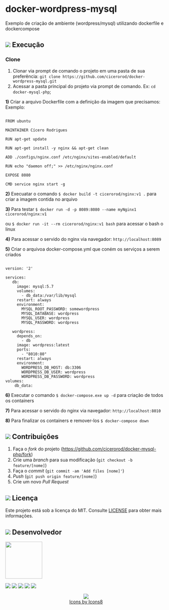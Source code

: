 # docker-wordpress-mysql
Exemplo de criação de ambiente (wordpress/mysql) utilizando dockerfile e dockercompose

## ![](https://img.icons8.com/metro/20/000000/run-command.png) Execução

### Clone

1. Clonar via prompt de comando o projeto em uma pasta de sua preferência: `git clone https://github.com/cicerorod/docker-wordpress-mysql.git`
2. Acessar a pasta principal do projeto via prompt de comando. Ex: `cd docker-mysql-php`;

**1)** Criar a arquivo Dockerfile com a definição da imagem que precisamos:
Exemplo:
 
```

FROM ubuntu

MAINTAINER Cícero Rodrigues

RUN apt-get update

RUN apt-get install -y nginx && apt-get clean

ADD ./configs/nginx.conf /etc/nginx/sites-enabled/default

RUN echo "daemon off;" >> /etc/nginx/nginx.conf

EXPOSE 8080

CMD service nginx start -g

``` 


**2)** Execuatar o comando `$ docker build -t cicerorod/nginx:v1 .` para criar a imagem contida no arquivo

**3)** Para testar `$ docker run -d -p 8089:8080 --name myNginx1 cicerorod/nginx:v1`


ou `$ docker run -it --rm cicerorod/nginx:v1 bash` para acessar o bash o linux

**4)** Para acessar o servido do nginx via navegador: `http://localhost:8089`


**5)** Criar o arquivoa docker-compose.yml que coném os serviços a serem criados

```

version: '2'

services:
   db:
     image: mysql:5.7
     volumes:
       - db_data:/var/lib/mysql
     restart: always
     environment:
       MYSQL_ROOT_PASSWORD: somewordpress
       MYSQL_DATABASE: wordpress
       MYSQL_USER: wordpress
       MYSQL_PASSWORD: wordpress

   wordpress:
     depends_on:
       - db
     image: wordpress:latest
     ports:
       - "8010:80"
     restart: always
     environment:
       WORDPRESS_DB_HOST: db:3306
       WORDPRESS_DB_USER: wordpress
       WORDPRESS_DB_PASSWORD: wordpress
volumes:
    db_data:

```

**6)** Executar o comando `$ docker-compose.exe up -d` para criação de todos os containers

**7)** Para acessar o servido do nginx via navegador: `http://localhost:8010`

**8)** Para finalizar os containers e remover-los `$ docker-compose down`


## ![](https://img.icons8.com/ios-glyphs/20/000000/pull-request.png) Contribuições

1. Faça o _fork_ do projeto (<https://github.com/cicerorod/docker-mysql-php/fork>)
2. Crie uma _branch_ para sua modificação (`git checkout -b feature/[nome]`)
3. Faça o _commit_ (`git commit -am 'Add files [nome]'`)
4. _Push_ (`git push origin feature/[nome]`)
5. Crie um novo _Pull Request_

## ![](https://img.icons8.com/windows/20/000000/regular-document.png) Licença

Este projeto está sob a licença do MIT. Consulte [LICENSE](https://github.com/cicerorod/docker-wordpress-mysql/blob/master/LICENSE) para obter mais informações.

## ![](https://img.icons8.com/ios-glyphs/22/000000/code-file.png) Desenvolvedor

<img src="https://avatars.githubusercontent.com/cicerorod" width=115>

[![](https://img.icons8.com/fluent/30/000000/github.png)](https://github.com/cicerorod)
[![](https://img.icons8.com/metro/25/000000/linkedin.png)](https://www.linkedin.com/in/c%C3%ADcero-rodrigues-89623784/)
[![](https://img.icons8.com/metro/25/000000/facebook.png)](https://www.facebook.com/cicero.rodrigues.90834)
[![](https://img.icons8.com/material-rounded/29/000000/instagram-new.png)](https://www.instagram.com/cicero_rod/)
[![](https://img.icons8.com/metro/26/000000/email.png)](mailto:cicerorod@gmail.com)

<p align="center">
  <img src="https://img.icons8.com/wired/32/000000/icons8-new-logo.png" >
  </br>
  <a href="https://icons8.com/icon/">Icons by Icons8</a>
</p>



